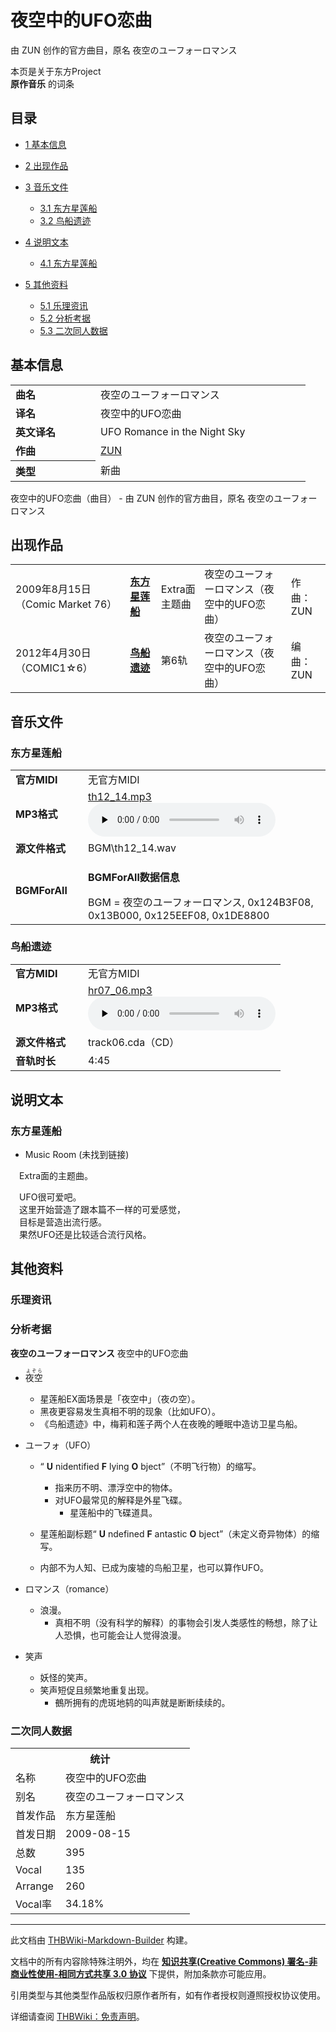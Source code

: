 # 夜空中的UFO恋曲

<!-- source html: G:\repos\THBWiki-Markdown-Builder\THBWikiMarkdown\Temp\main\8\89\ns0%3A%E5%A4%9C%E7%A9%BA%E4%B8%AD%E7%9A%84UFO%E6%81%8B%E6%9B%B2.html -->

由 ZUN 创作的官方曲目，原名 夜空のユーフォーロマンス

本页是关于东方Project  
 **原作音乐** 的词条

## 目录

- [1 基本信息](#基本信息)
- [2 出现作品](#出现作品)
- [3 音乐文件](#音乐文件)

  - [3.1 东方星莲船](#东方星莲船)
  - [3.2 鸟船遗迹](#鸟船遗迹)



- [4 说明文本](#说明文本)

  - [4.1 东方星莲船](#东方星莲船_2)



- [5 其他资料](#其他资料)

  - [5.1 乐理资讯](#乐理资讯)
  - [5.2 分析考据](#分析考据)
  - [5.3 二次同人数据](#二次同人数据)








## 基本信息

<table><tbody><tr><td style="width:120px"><b>曲名</b></td><td style="width:320px">夜空のユーフォーロマンス</td></tr><tr><td><b>译名</b></td><td>夜空中的UFO恋曲</td></tr><tr><td><b>英文译名</b></td><td>UFO Romance in the Night Sky</td></tr><tr><td><b>作曲</b></td><td><a href="./ZUN.md" title="ZUN">ZUN</a></td></tr><tr><th style="text-align: left;"><b>类型</b></th><td>新曲</td></tr></tbody></table>

夜空中的UFO恋曲（曲目） - 由 ZUN 创作的官方曲目，原名 夜空のユーフォーロマンス

## 出现作品

<table>
<tbody><tr><td>2009年8月15日（Comic Market 76）</td><td><b><a href="./东方星莲船.md" title="东方星莲船">东方星莲船</a></b></td><td>Extra面主题曲</td><td style="padding-left:5px;">夜空のユーフォーロマンス（夜空中的UFO恋曲）</td><td style="padding-left:10px;">作曲：ZUN</td></tr>
<tr><td>2012年4月30日（COMIC1☆6）</td><td><b><a href="./鸟船遗迹.md" title="鸟船遗迹">鸟船遗迹</a></b></td><td>第6轨</td><td style="padding-left:5px;">夜空のユーフォーロマンス（夜空中的UFO恋曲）</td><td style="padding-left:10px;">编曲：ZUN</td></tr>
</tbody></table>



## 音乐文件

### 东方星莲船

<table><tbody><tr class="mw-empty-elt"></tr><tr><td width="100"><b>官方MIDI</b></td><td>无官方MIDI</td></tr><tr><td><b>MP3格式</b></td><td><a href="./文件-th12_14.mp3.md" title="文件:th12 14.mp3">th12_14.mp3</a><br><audio src="https://upload.thwiki.cc/5/58/th12_14.mp3" loop="" controls="" preload="none"></audio></td></tr><tr><td><b>源文件格式</b></td><td>BGM\th12_14.wav</td></tr><tr><td><b>BGMForAll</b></td><td><div class="mw-collapsible mw-collapsed">
<p><b>BGMForAll数据信息</b>
</p>
<div class="mw-collapsible-content">BGM = 夜空のユーフォーロマンス, 0x124B3F08, 0x13B000, 0x125EEF08, 0x1DE8800</div>
</div>
</td></tr></tbody></table>



### 鸟船遗迹

<table><tbody><tr class="mw-empty-elt"></tr><tr><td width="100"><b>官方MIDI</b></td><td>无官方MIDI</td></tr><tr><td><b>MP3格式</b></td><td><a href="./文件-hr07_06.mp3.md" title="文件:hr07 06.mp3">hr07_06.mp3</a><br><audio src="https://upload.thwiki.cc/c/c1/hr07_06.mp3" loop="" controls="" preload="none"></audio></td></tr><tr><td><b>源文件格式</b></td><td>track06.cda（CD）</td></tr><tr><td><b>音轨时长</b></td><td>4:45</td></tr></tbody></table>



## 说明文本

### 东方星莲船
- Music Room (未找到链接)

　Extra面的主题曲。  
  
　UFO很可爱吧。  
　这里开始营造了跟本篇不一样的可爱感觉，  
　目标是营造出流行感。  
　果然UFO还是比较适合流行风格。

## 其他资料

### 乐理资讯

### 分析考据
  
 **夜空のユーフォーロマンス**  夜空中的UFO恋曲
  

- <ruby lang="ja"><rb>夜空</rb><rp> (</rp><rt>よぞら</rt><rp>) </rp></ruby>

  - 星莲船EX面场景是「夜空中」（夜の空）。
  - 黑夜更容易发生真相不明的现象（比如UFO）。
  - 《鸟船遗迹》中，梅莉和莲子两个人在夜晚的睡眠中造访卫星鸟船。

- ユーフォ（UFO）
  - “ **U** nidentified  **F** lying  **O** bject”（不明飞行物）的缩写。
    - 指来历不明、漂浮空中的物体。
    - 对UFO最常见的解释是外星飞碟。
      - 星莲船中的飞碟道具。


  - 星莲船副标题“ **U** ndefined  **F** antastic  **O** bject”（未定义奇异物体）的缩写。
  - 内部不为人知、已成为废墟的鸟船卫星，也可以算作UFO。

- ロマンス（romance）
  - 浪漫。
    - 真相不明（没有科学的解释）的事物会引发人类感性的畅想，除了让人恐惧，也可能会让人觉得浪漫。


- 笑声
  - 妖怪的笑声。
  - 笑声短促且频繁地重复出现。
    - 鵺所拥有的虎斑地鸫的叫声就是断断续续的。




### 二次同人数据

<table><tbody><tr><th colspan="2">统计</th></tr>
<tr><td>名称</td><td>夜空中的UFO恋曲</td></tr>
<tr><td>别名</td><td>夜空のユーフォーロマンス</td></tr>
<tr><td>首发作品</td><td>东方星莲船</td></tr>
<tr><td>首发日期</td><td>2009-08-15</td></tr>
<tr><td>总数</td><td>395</td></tr>
<tr><td>Vocal</td><td>135</td></tr>
<tr><td>Arrange</td><td>260</td></tr>
<tr><td>Vocal率</td><td>34.18%</td></tr>
</tbody></table>




  
  

  





---

此文档由 [THBWiki-Markdown-Builder](https://github.com/Delsin-Yu/THBWiki-Markdown-Builder) 构建。

文档中的所有内容除特殊注明外，均在 [**知识共享(Creative Commons) 署名-非商业性使用-相同方式共享 3.0 协议**](https://creativecommons.org/licenses/by-sa/3.0/deed.zh-hans) 下提供，附加条款亦可能应用。

引用类型与其他类型作品版权归原作者所有，如有作者授权则遵照授权协议使用。

详细请查阅 [THBWiki：免责声明](https://thbwiki.cc/THBWiki:%E5%85%8D%E8%B4%A3%E5%A3%B0%E6%98%8E)。

